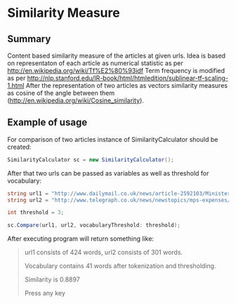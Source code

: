 # Similarity Measure

## Summary
Content based similarity measure of the articles at given urls. Idea is based on representaton of each article as numerical statistic as per http://en.wikipedia.org/wiki/Tf%E2%80%93idf
Term frequency is modified as per http://nlp.stanford.edu/IR-book/html/htmledition/sublinear-tf-scaling-1.html
After the representation of two articles as vectors similarity measures as cosine of the angle between them (http://en.wikipedia.org/wiki/Cosine_similarity).

## Example of usage
For comparison of two articles instance of SimilarityCalculator should be created:

```csharp
SimilarityCalculator sc = new SimilarityCalculator();
```

After that two urls can be passed as variables as well as threshold for vocabulary:

```csharp
string url1 = "http://www.dailymail.co.uk/news/article-2592103/Minister-faces-censure-expenses-abuse.html";
string url2 = "http://www.telegraph.co.uk/news/newstopics/mps-expenses/10729984/Maria-Miller-to-have-to-repay-thousands-of-pounds-and-apologise-over-expenses-claims.html";

int threshold = 3;

sc.Compare(url1, url2, vocabularyThreshold: threshold);
```

After executing program will return something like:

> url1 consists of 424 words, url2 consists of 301 words.
>
> Vocabulary contains 41 words after tokenization and thresholding.
>
> Similarity is 0.8897
>
> Press any key